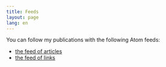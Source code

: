 ```yaml
---
title: Feeds
layout: page
lang: en
---
```


You can follow my publications with the following Atom feeds:
- [the feed of articles](/feeds/articles.xml)
- [the feed of links](/feeds/links.xml)
